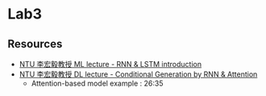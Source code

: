 # Lab3

## Resources
* [NTU 李宏毅教授 ML lecture - RNN & LSTM introduction](https://www.youtube.com/watch?v=xCGidAeyS4M)
* [NTU 李宏毅教授 DL lecture - Conditional Generation by RNN & Attention](https://www.youtube.com/watch?v=f1KUUz7v8g4&list=PLJV_el3uVTsPMxPbjeX7PicgWbY7F8wW9&index=8)
    - Attention-based model example : 26:35